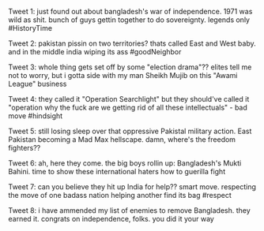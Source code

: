 Tweet 1:
just found out about bangladesh's war of independence. 1971 was wild as shit. bunch of guys gettin together to do sovereignty. legends only #HistoryTime

Tweet 2:
pakistan pissin on two territories? thats called East and West baby. and in the middle india wiping its ass #goodNeighbor

Tweet 3:
whole thing gets set off by some "election drama"?? elites tell me not to worry, but i gotta side with my man Sheikh Mujib on this "Awami League" business

Tweet 4:
they called it "Operation Searchlight" but they should've called it "operation why the fuck are we getting rid of all these intellectuals" - bad move #hindsight

Tweet 5:
still losing sleep over that oppressive Pakistal military action. East Pakistan becoming a Mad Max hellscape. damn, where's the freedom fighters??

Tweet 6:
ah, here they come. the big boys rollin up: Bangladesh's Mukti Bahini. time to show these international haters how to guerilla fight

Tweet 7:
can you believe they hit up India for help?? smart move. respecting the move of one badass nation helping another find its bag #respect

Tweet 8:
i have ammended my list of enemies to remove Bangladesh. they earned it. congrats on independence, folks. you did it your way